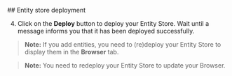 ## Entity store deployment


4. Click on the **Deploy** button to deploy your Entity Store. Wait until a message informs you that it has been deployed successfully.

 > **Note:** If you add entities, you need to (re)deploy your Entity Store to display them in the **Browser** tab.

> **Note:** You need to redeploy your Entity Store to update your Browser.
